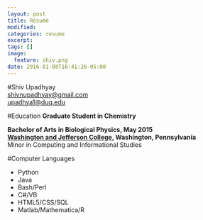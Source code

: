 ```yaml
---
layout: post
title: Résumé
modified:
categories: resume
excerpt:
tags: []
image:
  feature: shiv.png
date: 2016-01-08T16:41:26-05:00
---
```


#Shiv Upadhyay  
shivnupadhyay@gmail.com  
upadhya1@duq.edu

#Education
**Graduate Student in Chemistry**  

**Bachelor of Arts in Biological Physics, May 2015**  
[**Washington and Jefferson College**](www.washjeff.edu)**, Washington, Pennsylvania**  
Minor in Computing and Informational Studies 

#Computer Languages  
* Python
* Java
* Bash/Perl
* C\#/VB
* HTML5/CSS/SQL
* Matlab/Mathematica/R

